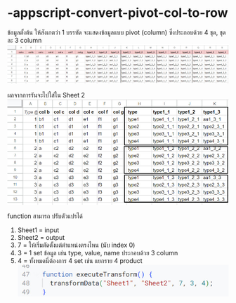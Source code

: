 # -appscript-convert-pivot-col-to-row

ข้อมูลตั้งต้น ให้สังเกตว่า 1 บรรทัด จะแสดงข้อมูลแบบ pivot (column) ซึ่งประกอบด้วย 4 ชุด, ชุดละ 3 column
![Description of Image](2023-09-21_13-59-29.jpg)

ผลจากการรันจะไปใส่ใน Sheet 2
![Description of Image](2023-09-21_14-04-08.jpg)

function สามารถ ปรับตัวแปรได้
1. Sheet1 = input
2. Sheet2 = output
3. 7 = ให้เริ่มตัดตั้งแต่ตำแหน่งตรงไหน (นับ index 0)
4. 3 = 1 set ข้อมูล เช่น type, value, name ประกอบด้วย 3 column
5. 4 = ทั้งหมดนี่ต้องการ 4 set เช่น แยกราย 4 product
![Description of Image](2023-09-21_14-09-52.jpg)
